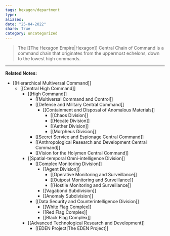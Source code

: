 ```yaml
---
tags: hexagon/department
type: 
aliases: 
date: "25-04-2022"
share: True
category: uncategorized
---
```

> The [[The Hexagon Empire|Hexagon]] Central Chain of Command is a command chain that originates from the uppermost echelons, down to the lowest high commands.
---

**Related Notes:** 

- [[Hierarchical Multiversal Command]]
	- [[Central High Command]]
		- [[High Command]]
			- [[Multiversal Command and Control]]
			- [[Defense and Military Central Command]]
				- [[Containment and Disposal of Anomalous Materials]]
					- [[Chaos Division]]
					- [[Hecate Division]]
					- [[Aether Division]]
					- [[Morpheus Division]]
			- [[Secret Service and Espionage Central Command]]
			- [[Anthropological Research and Development Central Command]]
			- [[Vision for the Holymen Central Command]]
		- [[Spatial-temporal Omni-intelligence Division]]
			- [[Complex Monitoring Division]]
				- [[Agent Division]]
					- [[Operative Monitoring and Surveillance]]
					- [[Outpost Monitoring and Surveillance]]
					- [[Hostile Monitoring and Surveillance]]
				- [[Vagabond Subdivision]]
				- [[Anomaly Subdivision]]
			- [[Data Security and Counterintelligence Division]]
				- [[White Flag Complex]]
				- [[Red Flag Complex]]
				- [[Black Flag Complex]]
		- [[Advanced Technological Research and Development]]
			- [[EDEN Project|The EDEN Project]]